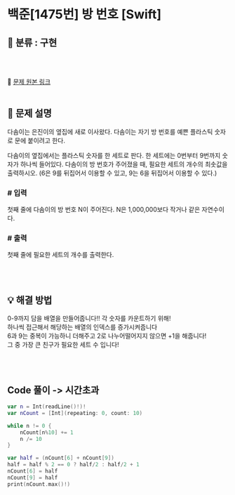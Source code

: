# 백준[1475번] 방 번호 [Swift]

## 🔎 분류 : 구현

<br><br>

🔗 [문제 원본 링크](https://www.acmicpc.net/problem/1475)
<br><br>

## 📝 문제 설명
다솜이는 은진이의 옆집에 새로 이사왔다. 다솜이는 자기 방 번호를 예쁜 플라스틱 숫자로 문에 붙이려고 한다.

다솜이의 옆집에서는 플라스틱 숫자를 한 세트로 판다. 한 세트에는 0번부터 9번까지 숫자가 하나씩 들어있다. 다솜이의 방 번호가 주어졌을 때, 필요한 세트의 개수의 최솟값을 출력하시오. (6은 9를 뒤집어서 이용할 수 있고, 9는 6을 뒤집어서 이용할 수 있다.)

### # 입력
첫째 줄에 다솜이의 방 번호 N이 주어진다. N은 1,000,000보다 작거나 같은 자연수이다.

### # 출력
첫째 줄에 필요한 세트의 개수를 출력한다.

<br><br>

## 💡 해결 방법
0-9까지 담을 배열을 만들어줍니다!! 각 숫자를 카운트하기 위해!<br>
하나씩 접근해서 해당하는 배열의 인덱스를 증가시켜줍니다 <br>
6과 9는 중복이 가능하니 더해주고 2로 나누어떨어지지 않으면 +1을 해줍니다!<br>
그 중 가장 큰 친구가 필요한 세트 수 입니다!

<br><br>

## Code 풀이 -> 시간초과
```Swift
var n = Int(readLine()!)!
var nCount = [Int](repeating: 0, count: 10)

while n != 0 {
    nCount[n%10] += 1
    n /= 10
}

var half = (nCount[6] + nCount[9])
half = half % 2 == 0 ? half/2 : half/2 + 1
nCount[6] = half
nCount[9] = half
print(nCount.max()!)
```